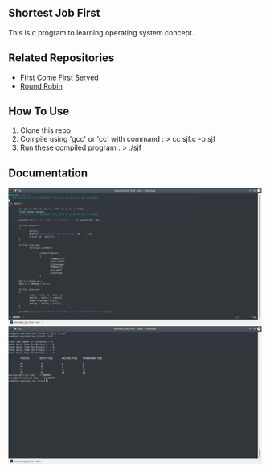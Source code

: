 Shortest Job First
-----------------------

This is c program to learning operating system concept.

## Related Repositories
* [First Come First Served](https://github.com/ibnuhalimm/first-come-first-served "C Program")
* [Round Robin](https://github.com/ibnuhalimm/round-robin "C Program")

## How To Use
1. Clone this repo
2. Compile using 'gcc' or 'cc' with command : > cc sjf.c -o sjf
3. Run these compiled program : > ./sjf

## Documentation
![alt text](https://github.com/ibnuhalimm/shortest-job-first/blob/master/docs/img_001.png?raw=true "Source Code")
![alt text](https://github.com/ibnuhalimm/shortest-job-first/blob/master/docs/img_002.png?raw=true "Running Program")
